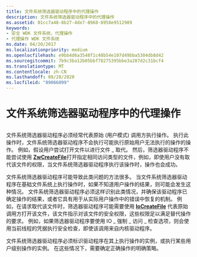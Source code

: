 ```yaml
---
title: 文件系统筛选器驱动程序中的代理操作
description: 文件系统筛选器驱动程序中的代理操作
ms.assetid: 01cc7a48-8b27-4de7-8968-8958e9512989
keywords:
- 安全 WDK 文件系统，代理操作
- 代理操作 WDK 文件系统
ms.date: 04/20/2017
ms.localizationpriority: medium
ms.openlocfilehash: e9bb4d6a3548f1c48b54e107d49bba5304db8d42
ms.sourcegitcommit: 7b9c3ba12b05bbf78275395bbe3a287d2c31bcf4
ms.translationtype: MT
ms.contentlocale: zh-CN
ms.lasthandoff: 08/28/2020
ms.locfileid: "89066099"
---
```

# <a name="proxy-operations-in-file-system-filter-drivers"></a>文件系统筛选器驱动程序中的代理操作


## <span id="ddk_proxy_operations_in_file_system_filter_drivers_if"></span><span id="DDK_PROXY_OPERATIONS_IN_FILE_SYSTEM_FILTER_DRIVERS_IF"></span>


文件系统筛选器驱动程序必须经常代表原始 (用户模式) 调用方执行操作。 执行此操作时，文件系统筛选器驱动程序不会执行可能执行原始用户无法执行的操作的操作。 例如，假设用户尝试打开文件以进行文件 \_ 取代。 然后，筛选器驱动程序不能尝试使用 [**ZwCreateFile**](/windows-hardware/drivers/ddi/ntifs/nf-ntifs-ntcreatefile)打开指定相同访问类型的文件，例如，即使用户没有取代该文件的权限，当文件系统筛选器驱动程序执行该操作时，操作也会成功。

文件系统筛选器驱动程序可能导致此类问题的方法很多。 当文件系统筛选器驱动程序在基础文件系统上执行操作时，如果不知道用户操作的结果，则可能会发生这种情况。 文件系统筛选器驱动程序必须这样识别此类情况，并确保该驱动程序已确定操作的结果，或者它具有用于从实际用户操作中的错误中恢复的机制。 例如，在请求取代该文件时，筛选器驱动程序可能需要使用 [**IoCreateFile**](/windows-hardware/drivers/ddi/wdm/nf-wdm-iocreatefile) 代表原始调用方打开该文件，该文件指示对该文件的安全权限，这些权限足以满足替代操作的要求。 例如，如果筛选器驱动程序要使用 IO \_ 强制 \_ 访问 \_ 检查选项，则会使用当前线程的凭据执行安全检查，即使该调用来自内核驱动程序。

文件系统筛选器驱动程序必须标识驱动程序在其上执行操作的实例，或执行某些用户级别操作的实例。 在这些情况下，需要确定正确操作的明确策略。

 

